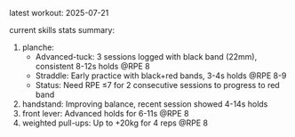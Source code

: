 latest workout: 2025-07-21

current skills stats summary: 
1. planche: 
   - Advanced-tuck: 3 sessions logged with black band (22mm), consistent 8-12s holds @RPE 8
   - Straddle: Early practice with black+red bands, 3-4s holds @RPE 8-9
   - Status: Need RPE ≤7 for 2 consecutive sessions to progress to red band
2. handstand: Improving balance, recent session showed 4-14s holds
3. front lever: Advanced holds for 6-11s @RPE 8
4. weighted pull-ups: Up to +20kg for 4 reps @RPE 8